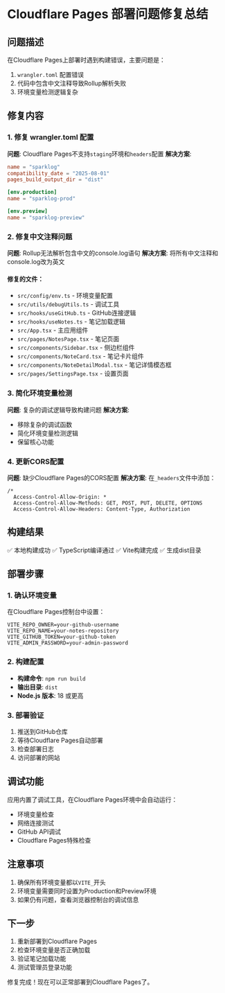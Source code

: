 # Cloudflare Pages 部署问题修复总结

## 问题描述
在Cloudflare Pages上部署时遇到构建错误，主要问题是：
1. `wrangler.toml` 配置错误
2. 代码中包含中文注释导致Rollup解析失败
3. 环境变量检测逻辑复杂

## 修复内容

### 1. 修复 wrangler.toml 配置
**问题**: Cloudflare Pages不支持`staging`环境和`headers`配置
**解决方案**: 
```toml
name = "sparklog"
compatibility_date = "2025-08-01"
pages_build_output_dir = "dist"

[env.production]
name = "sparklog-prod"

[env.preview]
name = "sparklog-preview"
```

### 2. 修复中文注释问题
**问题**: Rollup无法解析包含中文的console.log语句
**解决方案**: 将所有中文注释和console.log改为英文

#### 修复的文件：
- `src/config/env.ts` - 环境变量配置
- `src/utils/debugUtils.ts` - 调试工具
- `src/hooks/useGitHub.ts` - GitHub连接逻辑
- `src/hooks/useNotes.ts` - 笔记加载逻辑
- `src/App.tsx` - 主应用组件
- `src/pages/NotesPage.tsx` - 笔记页面
- `src/components/Sidebar.tsx` - 侧边栏组件
- `src/components/NoteCard.tsx` - 笔记卡片组件
- `src/components/NoteDetailModal.tsx` - 笔记详情模态框
- `src/pages/SettingsPage.tsx` - 设置页面

### 3. 简化环境变量检测
**问题**: 复杂的调试逻辑导致构建问题
**解决方案**: 
- 移除复杂的调试函数
- 简化环境变量检测逻辑
- 保留核心功能

### 4. 更新CORS配置
**问题**: 缺少Cloudflare Pages的CORS配置
**解决方案**: 在`_headers`文件中添加：
```
/*
  Access-Control-Allow-Origin: *
  Access-Control-Allow-Methods: GET, POST, PUT, DELETE, OPTIONS
  Access-Control-Allow-Headers: Content-Type, Authorization
```

## 构建结果
✅ 本地构建成功
✅ TypeScript编译通过
✅ Vite构建完成
✅ 生成dist目录

## 部署步骤

### 1. 确认环境变量
在Cloudflare Pages控制台中设置：
```
VITE_REPO_OWNER=your-github-username
VITE_REPO_NAME=your-notes-repository
VITE_GITHUB_TOKEN=your-github-token
VITE_ADMIN_PASSWORD=your-admin-password
```

### 2. 构建配置
- **构建命令**: `npm run build`
- **输出目录**: `dist`
- **Node.js 版本**: 18 或更高

### 3. 部署验证
1. 推送到GitHub仓库
2. 等待Cloudflare Pages自动部署
3. 检查部署日志
4. 访问部署的网站

## 调试功能
应用内置了调试工具，在Cloudflare Pages环境中会自动运行：
- 环境变量检查
- 网络连接测试
- GitHub API调试
- Cloudflare Pages特殊检查

## 注意事项
1. 确保所有环境变量都以`VITE_`开头
2. 环境变量需要同时设置为Production和Preview环境
3. 如果仍有问题，查看浏览器控制台的调试信息

## 下一步
1. 重新部署到Cloudflare Pages
2. 检查环境变量是否正确加载
3. 验证笔记加载功能
4. 测试管理员登录功能

修复完成！现在可以正常部署到Cloudflare Pages了。 